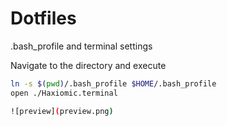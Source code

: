 Dotfiles
========

.bash_profile and terminal settings

Navigate to the directory and execute

```bash
ln -s $(pwd)/.bash_profile $HOME/.bash_profile
open ./Haxiomic.terminal

![preview](preview.png)
